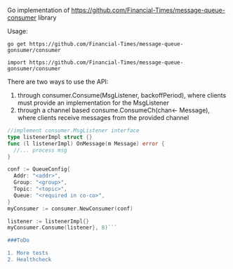 Go implementation of https://github.com/Financial-Times/message-queue-consumer library

Usage:

`go get https://github.com/Financial-Times/message-queue-gonsumer/consumer`

`import https://github.com/Financial-Times/message-queue-gonsumer/consumer`


There are two ways to use the API:
1. through consumer.Consume(MsgListener, backoffPeriod), where clients must provide an implementation for the MsgListener
2. through a channel based consume.ConsumeCh(chan<- Message), where clients receive messages from the provided channel


```go
//implement consumer.MsgListener interface
type listenerImpl struct {}
func (l listenerImpl) OnMessage(m Message) error {
  //... process msg
}

conf := QueueConfig{
  Addr: "<addr>",
  Group: "<group>",
  Topic: "<topic>",
  Queue: "<required in co-co>",
}
myConsumer := consumer.NewConsumer(conf)

listener := listenerImpl{}
myConsumer.Consume(listener}, 8)```

###ToDo

1. More tests
2. Healthcheck
